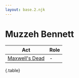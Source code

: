 ```yaml
---
layout: base.2.njk
---
```


# Muzzeh Bennett

| Act | Role |
|---|---|
| [Maxwell's Dead](../maxwells-dead) | - |

{.table}